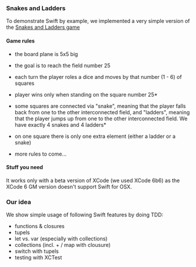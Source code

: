 ### Snakes and Ladders
To demonstrate Swift by example, we implemented a very simple version of the [Snakes and Ladders game](http://en.wikipedia.org/wiki/Snakes_and_Ladders)

#### Game rules
- the board plane is 5x5 big
- the goal is to reach the field number 25
- each turn the player roles a dice and moves by that number (1 - 6) of squares
- player wins only when standing on the square number 25*
- some squares are connected via "snake", meaning that the player falls back from
one to the other interconnected field, and "ladders", meaning that the player
jumps up from one to the other interconnected field. We have exactly 4 snakes and 4 ladders*
- on one square there is only one extra element (either a ladder or a snake)

- more rules to come...

#### Stuff you need
It works only with a beta version of XCode (we used XCode 6b6) as the XCode 6 GM version doesn't support Swift for OSX.

### Our idea
We show simple usage of following Swift features by doing TDD:

- functions & closures
- tupels
- let vs. var (especially with collections)
- collections (incl. + / map with clousure)
- switch with tupels
- testing with XCTest
